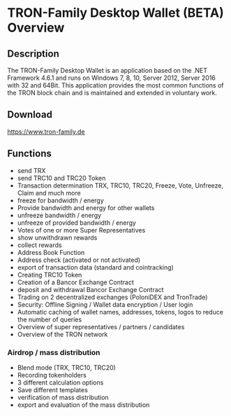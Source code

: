 # TRON-Family Desktop Wallet (BETA) Overview

## Description
The TRON-Family Desktop Wallet is an application based on the .NET Framework 4.6.1 and runs on Windows 7, 8, 10, Server 2012, Server 2016 with 32 and 64Bit.
This application provides the most common functions of the TRON block chain and is maintained and extended in voluntary work.

## Download
https://www.tron-family.de

## Functions
- send TRX
- send TRC10 and TRC20 Token
- Transaction determination TRX, TRC10, TRC20, Freeze, Vote, Unfreeze, Claim and much more
- freeze for bandwidth / energy
- Provide bandwidth and energy for other wallets
- unfreeze bandwidth / energy 
- unfreeze of provided bandwidth / energy
- Votes of one or more Super Representatives
- show unwithdrawn rewards
- collect rewards
- Address Book Function
- Address check (activated or not activated)
- export of transaction data (standard and cointracking)
- Creating TRC10 Token
- Creation of a Bancor Exchange Contract
- deposit and withdrawal Bancor Exchange Contract
- Trading on 2 decentralized exchanges (PoloniDEX and TronTrade)
- Security: Offline Signing / Wallet data encryption / User login
- Automatic caching of wallet names, addresses, tokens, logos to reduce the number of queries
- Overview of super representatives / partners / candidates
- Overview of the TRON network

### Airdrop / mass distribution
- Blend mode (TRX, TRC10, TRC20)
- Recording tokenholders
- 3 different calculation options
- Save different templates
- verification of mass distribution
- export and evaluation of the mass distribution
